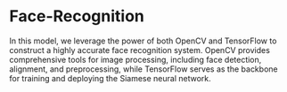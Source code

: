 # Face-Recognition
In this model, we leverage the power of both OpenCV and TensorFlow to construct a highly accurate face recognition system. OpenCV provides comprehensive tools for image processing, including face detection, alignment, and preprocessing, while TensorFlow serves as the backbone for training and deploying the Siamese neural network.
